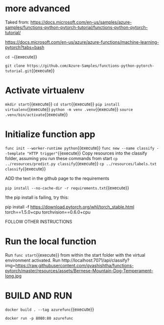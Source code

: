 # more advanced

Taked from:  https://docs.microsoft.com/en-us/samples/azure-samples/functions-python-pytorch-tutorial/functions-python-pytorch-tutorial/

https://docs.microsoft.com/en-us/azure/azure-functions/machine-learning-pytorch?tabs=bash

`cd ~`{{execute}}

`git clone https://github.com/Azure-Samples/functions-python-pytorch-tutorial.git`{{execute}}


# Activate virtualenv
`mkdir start`{{execute}}
`cd start`{{execute}}
`pip install virtualenv`{{execute}}
`python -m venv .venv`{{execute}}
`source .venv/bin/activate`{{execute}}

# Initialize function app
`func init --worker-runtime python`{{execute}}
`func new --name classify --template "HTTP trigger"`{{execute}}
Copy resources into the classify folder, assuming you run these commands from start
`cp ../resources/predict.py classify`{{execute}}
`cp ../resources/labels.txt classify`{{execute}}

ADD the text in the github page to the requirements 

`pip install --no-cache-dir -r requirements.txt`{{execute}}

!the pip install is failing,
try this:


pip install -f https://download.pytorch.org/whl/torch_stable.html torch==1.5.0+cpu torchvision==0.6.0+cpu

FOLLOW OTHER INSTRUCTIONS


# Run the local function
Run `func start`{{execute}} from within the start folder with the virtual environment activated.
Run http://localhost:7071/api/classify?img=https://raw.githubusercontent.com/gvashishtha/functions-pytorch/master/resources/assets/Bernese-Mountain-Dog-Temperament-long.jpg

# BUILD AND RUN


`docker build . --tag azurefunc`{{execute}}

`docker run -p 8080:80 azurefunc`


